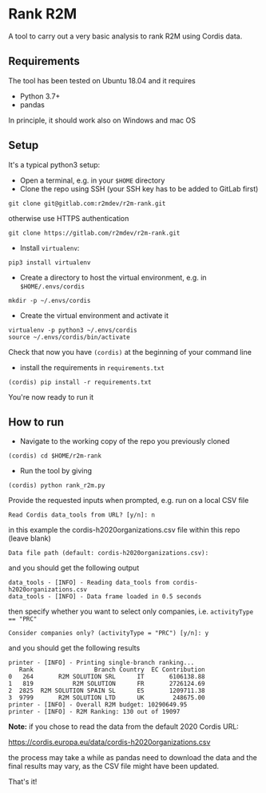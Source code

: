 # Rank R2M 

A tool to carry out a very basic analysis to rank R2M using Cordis data. 

## Requirements
The tool has been tested on Ubuntu 18.04 and it requires
* Python 3.7+ 
* pandas

In principle, it should work also on Windows and mac OS

## Setup
It's a typical python3 setup:

* Open a terminal, e.g. in your `$HOME` directory
* Clone the repo using SSH (your SSH key has to be added to GitLab first)
```
git clone git@gitlab.com:r2mdev/r2m-rank.git
```
otherwise use HTTPS authentication
```
git clone https://gitlab.com/r2mdev/r2m-rank.git
```
* Install `virtualenv`:
```
pip3 install virtualenv
```
* Create a directory to host the virtual environment, e.g. in `$HOME/.envs/cordis`
```
mkdir -p ~/.envs/cordis
```
* Create the virtual environment and activate it
```
virtualenv -p python3 ~/.envs/cordis
source ~/.envs/cordis/bin/activate
```
Check that now you have `(cordis)` at the beginning of your command line
* install the requirements in `requirements.txt`
```
(cordis) pip install -r requirements.txt
```
You're now ready to run it

## How to run 
* Navigate to the working copy of the repo you previously cloned
```
(cordis) cd $HOME/r2m-rank
```
* Run the tool by giving
```
(cordis) python rank_r2m.py
```
Provide the requested inputs when prompted, e.g. run on a local CSV file
```
Read Cordis data_tools from URL? [y/n]: n
```
in this example the cordis-h2020organizations.csv file within this repo (leave blank)
```
Data file path (default: cordis-h2020organizations.csv): 
```
and you should get the following output
```
data_tools - [INFO] - Reading data_tools from cordis-h2020organizations.csv
data_tools - [INFO] - Data frame loaded in 0.5 seconds
```
then specify whether you want to select only companies, i.e. `activityType == "PRC"`
```
Consider companies only? (activityType = "PRC") [y/n]: y
```
and you should get the following results 
```
printer - [INFO] - Printing single-branch ranking...
   Rank                 Branch Country  EC Contribution
0   264       R2M SOLUTION SRL      IT       6106138.88
1   819           R2M SOLUTION      FR       2726124.69
2  2825  R2M SOLUTION SPAIN SL      ES       1209711.38
3  9799       R2M SOLUTION LTD      UK        248675.00
printer - [INFO] - Overall R2M budget: 10290649.95
printer - [INFO] - R2M Ranking: 130 out of 19097
```

**Note:** if you chose to read the data from the default 2020 Cordis URL:

https://cordis.europa.eu/data/cordis-h2020organizations.csv

the process may take a while as pandas need to download the data and 
the final results may vary, as the CSV file might have been updated.

That's it!
